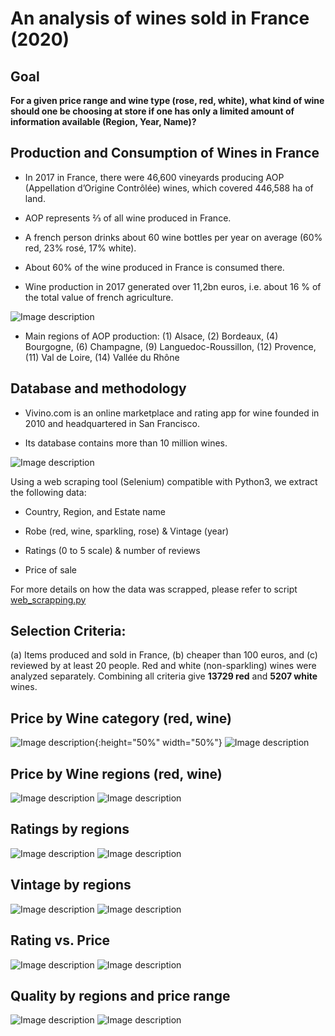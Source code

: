 # An analysis of wines sold in France (2020)

## Goal

**For a given price range and wine type (rose, red, white), what kind of wine should one be choosing at store if one has only a limited amount of information available (Region, Year, Name)?**

## Production and Consumption of Wines in France

- In 2017 in France, there were 46,600 vineyards producing AOP (Appellation d’Origine Contrôlée) wines, which covered 446,588 ha of land.

- AOP represents ⅔ of all wine produced in France.

- A french person drinks about 60 wine bottles per year on average (60% red, 23% rosé, 17% white).

- About 60% of the wine produced in France is consumed there.

- Wine production in 2017 generated over 11,2bn euros, i.e. about 16 % of the total value of french agriculture.

![Image description](https://github.com/xlevine/Wine_Analysis/blob/master/plots/carte_vin_france_petit.jpg)

- Main regions of AOP production: (1) Alsace, (2) Bordeaux, (4) Bourgogne, (6) Champagne, (9) Languedoc-Roussillon, (12) Provence, (11) Val de Loire, (14) Vallée du Rhône

## Database and methodology

- Vivino.com is an online marketplace and rating app for wine founded in 2010 and headquartered in San Francisco.

- Its database contains more than 10 million wines.

![Image description](https://github.com/xlevine/Wine_Analysis/blob/master/plots/Vivino_screen.png)

Using a web scraping tool (Selenium) compatible with Python3, we extract the following data:

- Country, Region, and Estate name

- Robe (red, wine, sparkling, rose) & Vintage (year)

- Ratings (0 to 5 scale) & number of reviews

- Price of sale

For more details on how the data was scrapped, please refer to script [web_scrapping.py](https://github.com/xlevine/Wine_Analysis/blob/master/web_scraping.py)

## Selection Criteria: 

(a) Items produced and sold in France, (b) cheaper than 100 euros, and (c) reviewed by at least 20 people. Red and white (non-sparkling) wines were analyzed separately. Combining all criteria give **13729 red** and **5207 white** wines.

## Price by Wine category (red, wine)

![Image description](https://github.com/xlevine/Wine_Analysis/blob/master/plots/price_hist_red_FR.png){:height="50%" width="50%"} 
![Image description](https://github.com/xlevine/Wine_Analysis/blob/master/plots/price_hist_white_FR.png)

## Price by Wine regions (red, wine)

![Image description](https://github.com/xlevine/Wine_Analysis/blob/master/plots/Price_density_red_Francia.png)
![Image description](https://github.com/xlevine/Wine_Analysis/blob/master/plots/Price_density_white_Francia.png)

## Ratings by regions

![Image description](https://github.com/xlevine/Wine_Analysis/blob/master/plots/ratings_density_red_Francia.png)
![Image description](https://github.com/xlevine/Wine_Analysis/blob/master/plots/ratings_density_white_Francia.png)

## Vintage by regions

![Image description](https://github.com/xlevine/Wine_Analysis/blob/master/plots/Year_density_red_Francia.png)
![Image description](https://github.com/xlevine/Wine_Analysis/blob/master/plots/Year_density_white_Francia.png)

## Rating vs. Price

![Image description](https://github.com/xlevine/Wine_Analysis/blob/master/plots/ratings_vs_Price_red_FR.png)
![Image description](https://github.com/xlevine/Wine_Analysis/blob/master/plots/ratings_vs_Price_white_FR.png)

## Quality by regions and price range

![Image description](https://github.com/xlevine/Wine_Analysis/blob/master/plots/ratings_prob_median_red_FR.png)
![Image description](https://github.com/xlevine/Wine_Analysis/blob/master/plots/ratings_prob_median_white_FR.png)




